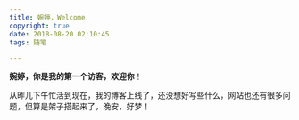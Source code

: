 ```yaml
---
title: 婉婷，Welcome
copyright: true
date: 2018-08-20 02:10:45
tags: 随笔

---
```


**婉婷，你是我的第一个访客，欢迎你**！

<!--more-->

从昨儿下午忙活到现在，我的博客上线了，还没想好写些什么，网站也还有很多问题，但算是架子搭起来了，晚安，好梦！